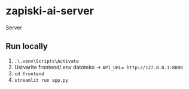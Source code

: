 # zapiski-ai-server
Server

## Run locally
1. `.\.venv\Scripts\Activate`
2. Ustvarite frontend/.env datoteko -> `API_URL= http://127.0.0.1:8000` 
3. `cd frontend`
4. `streamlit run app.py`
